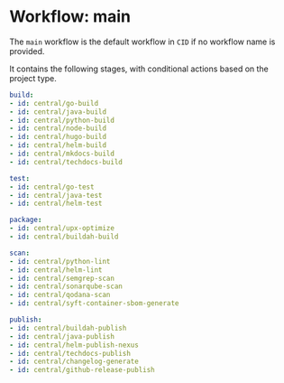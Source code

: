 # Workflow: main

The `main` workflow is the default workflow in `CID` if no workflow name is provided.

It contains the following stages, with conditional actions based on the project type.

``` yaml title=".github/workflows/ci.yml"
build:
- id: central/go-build
- id: central/java-build
- id: central/python-build
- id: central/node-build
- id: central/hugo-build
- id: central/helm-build
- id: central/mkdocs-build
- id: central/techdocs-build

test:
- id: central/go-test
- id: central/java-test
- id: central/helm-test

package:
- id: central/upx-optimize
- id: central/buildah-build

scan:
- id: central/python-lint
- id: central/helm-lint
- id: central/semgrep-scan
- id: central/sonarqube-scan
- id: central/qodana-scan
- id: central/syft-container-sbom-generate

publish:
- id: central/buildah-publish
- id: central/java-publish
- id: central/helm-publish-nexus
- id: central/techdocs-publish
- id: central/changelog-generate
- id: central/github-release-publish
```
